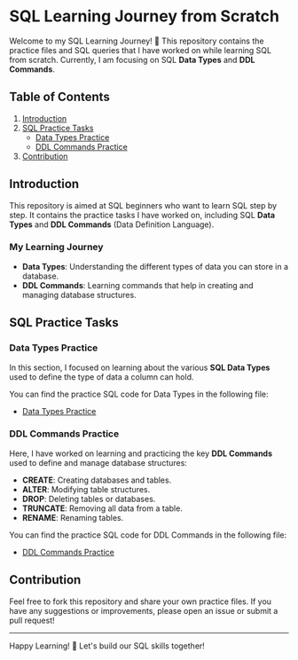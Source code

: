 # SQL Learning Journey from Scratch

Welcome to my SQL Learning Journey! 🚀 This repository contains the practice files and SQL queries that I have worked on while learning SQL from scratch. Currently, I am focusing on SQL **Data Types** and **DDL Commands**.

## Table of Contents

1. [Introduction](#introduction)
2. [SQL Practice Tasks](#sql-practice-tasks)
    - [Data Types Practice](#data-types-practice)
    - [DDL Commands Practice](#ddl-commands-practice)
3. [Contribution](#contribution)

## Introduction

This repository is aimed at SQL beginners who want to learn SQL step by step. It contains the practice tasks I have worked on, including SQL **Data Types** and **DDL Commands** (Data Definition Language).

### My Learning Journey

- **Data Types**: Understanding the different types of data you can store in a database.
- **DDL Commands**: Learning commands that help in creating and managing database structures.

## SQL Practice Tasks

### Data Types Practice
In this section, I focused on learning about the various **SQL Data Types** used to define the type of data a column can hold.

You can find the practice SQL code for Data Types in the following file:
- [Data Types Practice](./Data_Types_Practice.sql)

### DDL Commands Practice
Here, I have worked on learning and practicing the key **DDL Commands** used to define and manage database structures:
- **CREATE**: Creating databases and tables.
- **ALTER**: Modifying table structures.
- **DROP**: Deleting tables or databases.
- **TRUNCATE**: Removing all data from a table.
- **RENAME**: Renaming tables.

You can find the practice SQL code for DDL Commands in the following file:
- [DDL Commands Practice](./DDL_Commands_Practice.sql)

## Contribution

Feel free to fork this repository and share your own practice files. If you have any suggestions or improvements, please open an issue or submit a pull request!

---

Happy Learning! 🌱 Let's build our SQL skills together!
